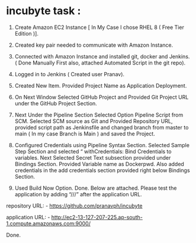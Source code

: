# incubyte task :


1) Create Amazon EC2 Instance [ In My Case I chose RHEL 8 ( Free Tier Edition )].

2) Created key pair needed to communicate with Amazon Instance.

3) Connected with Amazon Instance and installed git, docker and Jenkins. ( Done Manually First also, attached Automated Script in the git repo). 

4) Logged in to Jenkins ( Created user Pranav).

5) Created New Item. Provided Project Name as Application Deployment.

6) On Next Window Selected GitHub Project and Provided Git Project URL under the GitHub Project Section.

7) Next Under the Pipeline Section Selected Option Pipeline Script from SCM. Selected SCM source as Git and Provided Repository URL, provided script path as Jenkinsfile and changed branch from master to main ( In my case Branch is Main ) and saved the Project.

8) Configured Credentials using Pipeline Syntax Section. Selected Sample Step Section and selected 
 “ withCredentials: Bind Credentials to variables. Next Selected Secret Text subsection provided under Bindings Section. Provided Variable name as Dockerpwd. Also added credentials in the add credentials section provided right below Bindings Section.

9) Used Build Now Option. Done. Below are attached. Please test the application by adding “/\/<Your-Name>\/” after the application URL.


repository URL: - https://github.com/pranavph/incubyte
 
 
application URL: - http://ec2-13-127-207-225.ap-south-1.compute.amazonaws.com:9000/
  
 Done.
